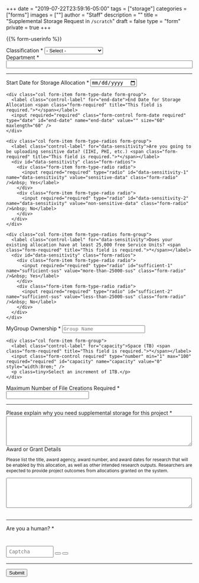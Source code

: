 +++
date = "2019-07-22T23:59:16-05:00"
tags = ["storage"]
categories = ["forms"]
images = [""]
author = "Staff"
description = ""
title = "Supplemental Storage Request in `/scratch`"
draft = false
type = "form"
private = true
+++

<script type="text/javascript" src="/js/typeahead.js"></script>

<form action="https://api.uvarc.io/rest/general-support-request/" method="post" id="storage-form" accept-charset="UTF-8">
<p id="form_post_response"></p>
<div>

  <input type="hidden" id="category" name="category" value="Storage">

  {{% form-userinfo %}}

  <div class="form-item form-type-select form-group"> <label class="control-label" for="classification">Classification <span class="form-required" title="This field is required.">*</span></label>
    <select required="required" class="form-control form-select required" title="Faculty, postdoctoral associates, and full-time research staff are eligible to request allocations." data-toggle="tooltip" id="classification" name="classification">
    <option value="" selected="selected">- Select -</option>
    <option value="faculty">Faculty</option>
    <option value="staff">Staff</option>
    <option value="postdoc">Postdoctoral Associate</option>
    <option value="other">Other</option></select>
  </div>

  <div class="form-item form-group form-item form-type-textfield form-group"> 
    <label class="control-label" for="department">Department <span class="form-required" title="This field is required.">*</span></label>
    <input required="required" class="form-control form-text required" type="text" id="department" name="department" value="" size="60" maxlength="128" />
  </div>

  <hr size=1 />

  <div class="row">
    <div class="col form-item form-type-date form-group">
      <label class="control-label" for="start-date">Start Date for Storage Allocation <span class="form-required" title="This field is required.">*</span></label>
      <input required="required" class="form-control form-date required" type="date" id="start-date" name="start-date" value="" size="60" maxlength="60" />
    </div>

    <div class="col form-item form-type-date form-group">
      <label class="control-label" for="end-date">End Date for Storage Allocation <span class="form-required" title="This field is required.">*</span></label>
      <input required="required" class="form-control form-date required" type="date" id="end-date" name="end-date" value="" size="60" maxlength="60" />
    </div>
  </div>

  <div class="row">

    <div class="col form-item form-type-radios form-group"> 
      <label class="control-label" for="data-sensitivity">Are you going to be uploading sensitive data? (IIHI, PHI, etc.) <span class="form-required" title="This field is required.">*</span></label>
      <div id="data-sensitivity" class="form-radios">
        <div class="form-item form-type-radio radio">
          <input required="required" type="radio" id="data-sensitivity-1" name="data-sensitivity" value="sensitive-data" class="form-radio" />&nbsp; Yes</label>
        </div>
        <div class="form-item form-type-radio radio">
          <input required="required" type="radio" id="data-sensitivity-2" name="data-sensitivity" value="non-sensitive-data" class="form-radio" />&nbsp; No</label>
        </div>
      </div>
    </div>

    <div class="col form-item form-type-radios form-group"> 
      <label class="control-label" for="data-sensitivity">Does your existing allocation have at least 25,000 free Service Units? <span class="form-required" title="This field is required.">*</span></label>
      <div id="data-sensitivity" class="form-radios">
        <div class="form-item form-type-radio radio">
          <input required="required" type="radio" id="sufficient-1" name="sufficient-sus" value="more-than-25000-sus" class="form-radio" />&nbsp; Yes</label>
        </div>
        <div class="form-item form-type-radio radio">
          <input required="required" type="radio" id="sufficient-2" name="sufficient-sus" value="less-than-25000-sus" class="form-radio" />&nbsp; No</label>
        </div>
      </div>
    </div>

  </div>

  <div class="row">
    <div id="group-selector" class="col form-item form-group form-item form-type-textarea form-group"> 
      <label class="control-label" for="mygroup-ownership">MyGroup Ownership <span class="form-required" title="This field is required.">*</span></label>
      <input required="required" class="form-control form-text required typeahead" type="text" id="mygroup-ownership" name="mygroup-ownership" placeholder="Group Name" size="32" maxlength="32" style="width:14rem;font-family:courier;" />
    </div>

    <div class="col form-item form-group"> 
      <label class="control-label" for="capacity">Space (TB) <span class="form-required" title="This field is required.">*</span></label>
      <input class="form-control required" type="number" min="1" max="100" required="required" id="capacity" name="capacity" value="0" style="width:8rem;" />
      <p class=tiny>Select an increment of 1TB.</p>
    </div>
  </div>

  <div class="row">
    <div class="col form-item form-type-textarea form-group"> 
      <label class="control-label" for="file-creations">Maximum Number of File Creations Required <span class="form-required" title="This field is required.">*</span></label>
      <input required="required" class="form-control form-number required" type="number" id="file-creations" name="file-creations" value="" size="40" maxlength="40" style="width:14rem;font-family:courier;" />
    </div>
  </div>

  <hr size=1 />

  <div class="form-item form-group form-item form-type-textarea form-group"> 
    <label class="control-label" for="explanation">Please explain why you need supplemental storage for this project <span class="form-required" title="This field is required.">*</span></label>
    <div class="form-textarea-wrapper resizable"><textarea required="required" class="form-control form-textarea required" id="project-summary" name="explanation" cols="60" rows="5"></textarea>
    </div>
  </div>

  <div class="form-item form-group form-item form-type-textarea form-group"> 
    <label class="control-label" for="project-summary">Award or Grant Details </label>
    <p style="font-size:85%;">Please list the title, award agency, award number, and award dates for research that will be enabled by this allocation, as well as other intended research outputs. Researchers are expected to provide project outcomes from allocations granted on the system.</p>
    <div class="form-textarea-wrapper resizable"><textarea class="form-control form-textarea" id="project-summary" name="project-summary" cols="60" rows="5"></textarea>
    </div>
  </div>

  <hr size=1 style="margin-top:2rem;" />

  <div class=""> <label class="control-label">Are you a human? <span class="form-required" title="This field is required.">*</span></label>
    <div class="row"">
      <div class="form-item form-group col" id="captcha" style="pointer-events:none;margin:1.4rem;width:12rem;">
      </div>
      <div class="form-item form-group col">
        <input type="text" placeholder="Captcha" id="cpatchaTextBox" style="margin-top:1rem;padding:6px;font-family:monospace; width:8rem;" />
        <button class="btn btn-success" id="captcha-submit" type="button" onclick="validateCaptcha()"><i class="fas fa-check fa-1x"></i></button>
        <button class="btn btn-default" id="captcha-refresh" type="button" onclick="createCaptcha()"><i class="fas fa-sync fa-1x"></i></button>
      </div>
    </div>
  </div>

  <div class="form-actions" id="submit-div" style="margin-top:1rem;">
    <hr size="1" style="" />
    <button class="button-primary btn btn-primary form-submit" id="submit" type="submit" name="op" value="Submit">Submit</button>
  </div>

</div>
</form>

<script type="text/javascript" src="/js/captcha.js"></script>
<script>
function getParams() {
  var vars = {};
  var parts = window.location.href.replace(/[?&]+([^=&]+)=([^&]*)/gi, function(m,key,value) {
    vars[key] = value;
  });
  return vars;
}

function decode64(str) {
  var e={},i,b=0,c,x,l=0,a,r='',w=String.fromCharCode,L=str.length;
  var A="ABCDEFGHIJKLMNOPQRSTUVWXYZabcdefghijklmnopqrstuvwxyz0123456789+/";
  for(i=0;i<64;i++){e[A.charAt(i)]=i;}
  for(x=0;x<L;x++){
    c=e[str.charAt(x)];b=(b<<6)+c;l+=6;
    while(l>=8){((a=(b>>>(l-=8))&0xff)||(x<(L-2)))&&(r+=w(a));}
  }
  return r;
};

var form = document.getElementById('request-form');

// name
let name = decodeURI(getParams()["name"]);
let name_dec = decode64(name);
var set_name = document.getElementById("name").value = name_dec;

// uid
let uid = decodeURI(getParams()["uid"]);
let uid_dec = decode64(uid);
var set_uid = document.getElementById("uid").value = uid_dec;

// email
let email = decodeURI(getParams()["email"]);
let email_dec = decode64(email);
var set_email = document.getElementById("email").value = email_dec;

var name_enc = getParams()["name"];
if (name_enc) {
  // do nothing
} else {
  $('#name').val('');
  $('#email').val('');
  $('#uid').val('');
  window.location.replace( "https://auth.uvasomrc.io/site/storage-supplemental.php" );
}

let message = decodeURI(getParams()["message"]);
let status = decodeURI(getParams()["status"]);
if(message == "undefined" || message == undefined) {
  message="";
}
document.getElementById("form_post_response").innerHTML = message;
if(status == "error" || status == undefined) {
  document.getElementById("form_post_response").style.color = "red";
  document.getElementById("form_post_response").style.fontWeight = "500"
} else {
  document.getElementById("form_post_response").style.color = "green";
  document.getElementById("form_post_response").style.fontWeight = "500"
}

</script>
